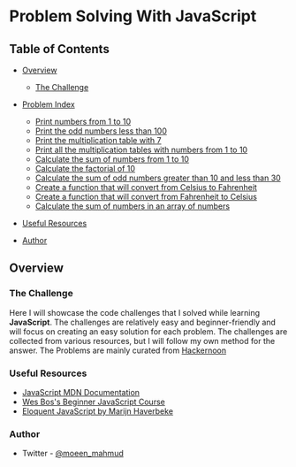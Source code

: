 # Problem Solving With JavaScript

## Table of Contents

- [Overview](#overview)

  - [The Challenge](#the-challenge)

- [Problem Index](#problems)

  - [Print numbers from 1 to 10](./problem-1.js)
  - [Print the odd numbers less than 100](./problem-2.js)
  - [Print the multiplication table with 7](./problem-3.js)
  - [Print all the multiplication tables with numbers from 1 to 10](./proble-4.js)
  - [Calculate the sum of numbers from 1 to 10](./problem-5.js)
  - [Calculate the factorial of 10](./problem-6.js)
  - [Calculate the sum of odd numbers greater than 10 and less than 30](./problem-7.js)
  - [Create a function that will convert from Celsius to Fahrenheit](./problem-8.js)
  - [Create a function that will convert from Fahrenheit to Celsius](./problem-9.js)
  - [Calculate the sum of numbers in an array of numbers](./problem-10.js)

- [Useful Resources](#useful-resources)
- [Author](#author)

## Overview

### The Challenge

Here I will showcase the code challenges that I solved while learning **JavaScript**. The challenges are relatively easy and beginner-friendly and will focus on creating an easy solution for each problem. The challenges are collected from various resources, but I will follow my own method for the answer. The Problems are mainly curated from [Hackernoon](https://hackernoon.com/javascript-practical-coding-challenges-for-beginners-4bq3ugr?utm_source=pocket_mylist)

### Useful Resources

- [JavaScript MDN Documentation](https://developer.mozilla.org/en-US/docs/Web/JavaScript)
- [Wes Bos's Beginner JavaScript Course](https://beginnerjavascript.com/)
- [Eloquent JavaScript by Marijn Haverbeke](https://eloquentjavascript.net/)

### Author

- Twitter - [@moeen_mahmud](https://twitter.com/home)
